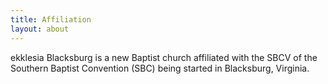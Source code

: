 ```yaml
---
title: Affiliation
layout: about
---
```


ekklesia Blacksburg is a new Baptist church affiliated with the SBCV of the Southern Baptist Convention (SBC) being started in Blacksburg, Virginia.

